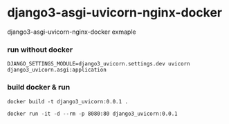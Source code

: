 # django3-asgi-uvicorn-nginx-docker
django3-asgi-uvicorn-nginx-docker exmaple 


### run without docker
```
DJANGO_SETTINGS_MODULE=django3_uvicorn.settings.dev uvicorn django3_uvicorn.asgi:application
```

### build docker & run 
```
docker build -t django3_uvicorn:0.0.1 .

docker run -it -d --rm -p 8080:80 django3_uvicorn:0.0.1
```
